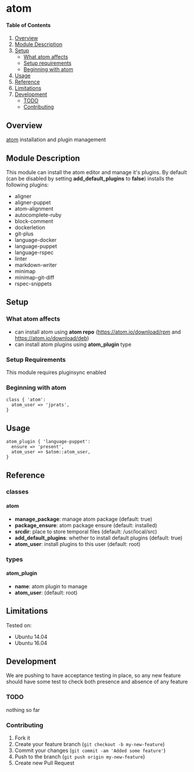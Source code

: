 # atom

#### Table of Contents

1. [Overview](#overview)
2. [Module Description](#module-description)
3. [Setup](#setup)
    * [What atom affects](#what-atom-affects)
    * [Setup requirements](#setup-requirements)
    * [Beginning with atom](#beginning-with-atom)
4. [Usage](#usage)
5. [Reference](#reference)
5. [Limitations](#limitations)
6. [Development](#development)
    * [TODO](#todo)
    * [Contributing](#contributing)

## Overview

[atom](https://atom.io/) installation and plugin management

## Module Description

This module can install the atom editor and manage it's plugins. By default (can be disabled by setting **add_default_plugins** to **false**) installs the following plugins:
* aligner
* aligner-puppet
* atom-alignment
* autocomplete-ruby
* block-comment
* dockerletion
* git-plus
* language-docker
* language-puppet
* language-rspec
* linter
* markdown-writer
* minimap
* minimap-git-diff
* rspec-snippets

## Setup

### What atom affects

* can install atom using **atom repo** (https://atom.io/download/rpm and https://atom.io/download/deb)
* can install atom plugins using **atom_plugin** type

### Setup Requirements

This module requires pluginsync enabled

### Beginning with atom

```puppet
class { 'atom':
  atom_user => 'jprats',
}
```

## Usage

```puppet
atom_plugin { 'language-puppet':
  ensure => 'present',
  atom_user => $atom::atom_user,
}
```

## Reference

### classes

#### atom

* **manage_package**: manage atom package (default: true)
* **package_ensure**: atom package ensure (default: installed)
* **srcdir**: place to store temporal files (default: /usr/local/src)
* **add_default_plugins**: whether to install default plugins (default: true)
* **atom_user**: install plugins to this user (default: root)

### types

#### atom_plugin

* **name**: atom plugin to manage
* **atom_user**: (default: root)

## Limitations

Tested on:
* Ubuntu 14.04
* Ubuntu 16.04

## Development

We are pushing to have acceptance testing in place, so any new feature should
have some test to check both presence and absence of any feature

### TODO

nothing so far

### Contributing

1. Fork it
2. Create your feature branch (`git checkout -b my-new-feature`)
3. Commit your changes (`git commit -am 'Added some feature'`)
4. Push to the branch (`git push origin my-new-feature`)
5. Create new Pull Request
